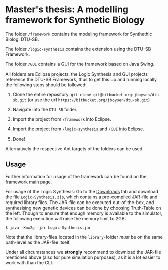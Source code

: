 
# Master's thesis: A modelling framework for Synthetic Biology

The folder `/framework` contains the modeling framework for Synthethic Biolog: DTU-SB.

The folder `/logic-synthesis` contains the extension using the DTU-SB Framework.

The folder `/GUI` contains a GUI for the framework based on Java Swing.

All folders are Eclipse projects, the Logic Synthesis and GUI projects reference the DTU-SB
Framework, thus to get this up and running locally the following steps should be 
followed:

1. Clone the entire repository: `git clone git@bitbucket.org:jboysen/dtu-sb.git` 
(or use the url `https://bitbucket.org/jboysen/dtu-sb.git`)

2. Navigate into the `DTU-SB` folder.

3. Import the project from `/framework` into Eclipse.

4. Import the project from `/logic-synthesis` and `/GUI` into Eclipse.

5. Done!

Alternatively the respective Ant targets of the folders can be used.

## Usage

Further information for usage of the framework can be found on the [framework main page](https://bitbucket.org/jboysen/dtu-sb/src/master/framework/).

For usage of the Logic Synthesis: Go to the [Downloads](https://bitbucket.org/jboysen/dtu-sb/downloads) tab 
and download the file `Logic-Synthesis.zip`, which contains a pre-compiled JAR-file and required library files. The JAR-file can
be executed out-of-the-box, and synthesising new genetic devices can be done by choosing Truth-Table on the left. Though
to ensure that enough memory is available to the simulator, the following execution will raise the memory limit to 2GB:

    $ java -Xmx2g -jar Logic-Synthesis.jar
    
Note that the library-files located in the `library`-folder *must* be on the same path-level as the JAR-file itself.

Under all circumstances we **strongly** recommend to download the JAR-file mentioned above (also for
pure simulation purposes), as it is a lot easier to work with than the CLI.
